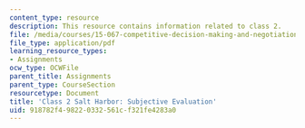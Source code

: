 ```yaml
---
content_type: resource
description: This resource contains information related to class 2.
file: /media/courses/15-067-competitive-decision-making-and-negotiation-spring-2011/918782f498220332561cf321fe4283a0_MIT15_067S11_Cl2_Sa_H_SB_E.pdf
file_type: application/pdf
learning_resource_types:
- Assignments
ocw_type: OCWFile
parent_title: Assignments
parent_type: CourseSection
resourcetype: Document
title: 'Class 2 Salt Harbor: Subjective Evaluation'
uid: 918782f4-9822-0332-561c-f321fe4283a0
---
```

